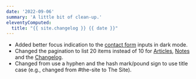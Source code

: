 ```yaml
---
date: '2022-09-06'
summary: 'A little bit of clean-up.'
eleventyComputed:
  title: "{{ site.changelog }} {{ date }}"
---
```


* Added better focus indication to the [contact form](/contact/) inputs in dark mode.
* Changed the pagination to list 20 items instead of 10 for [Articles](/articles/), [Notes](/notes/) and the [Changelog](/changelog/).
* Changed from use a hyphen and the hash mark/pound sign to use title case (e.g., changed from #the-site to The Site).
